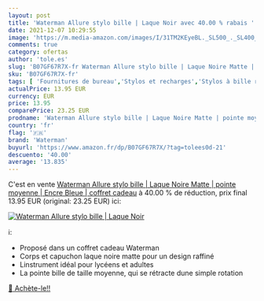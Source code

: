 ```yaml
---
layout: post
title: 'Waterman Allure stylo bille | Laque Noir avec 40.00 % rabais '
date: 2021-12-07 10:29:55
image: 'https://m.media-amazon.com/images/I/31TM2KEyeBL._SL500_._SL400_.jpg'
comments: true
category: ofertas
author: 'tole.es'
slug: 'B07GF67R7X-fr Waterman Allure stylo bille | Laque Noire Matte | pointe...'
sku: 'B07GF67R7X-fr'
tags: [ 'Fournitures de bureau','Stylos et recharges','Stylos à bille rétractable','waterman','Écriture', ]
actualPrice: 13.95 EUR
currency: EUR
price: 13.95
comparePrice: 23.25 EUR
prodname: 'Waterman Allure stylo bille | Laque Noire Matte | pointe moyenne | Encre Bleue | coffret cadeau'
country: 'fr'
flag: '🇫🇷'
brand: 'Waterman'
buyurl: 'https://www.amazon.fr/dp/B07GF67R7X/?tag=tolees0d-21'
descuento: '40.00'
average: '13.835'
---
```


C'est en vente [Waterman Allure stylo bille | Laque Noire Matte | pointe moyenne | Encre Bleue | coffret cadeau](https://www.amazon.fr/dp/B07GF67R7X/?tag=tolees0d-21)  à  40.00 % de réduction, prix final  13.95 EUR (original: 23.25 EUR) ici:

[![Waterman Allure stylo bille | Laque Noir](https://m.media-amazon.com/images/I/31TM2KEyeBL._SL500_._SL400_.jpg)](https://www.amazon.fr/dp/B07GF67R7X/?tag=tolees0d-21)

ℹ️:

- Proposé dans un coffret cadeau Waterman
- Corps et capuchon laque noire matte pour un design raffiné
- Linstrument idéal pour lycéens et adultes
- La pointe bille de taille moyenne, qui se rétracte dune simple rotation

[🛒 Achète-le!!](https://www.amazon.fr/dp/B07GF67R7X/?tag=tolees0d-21)
